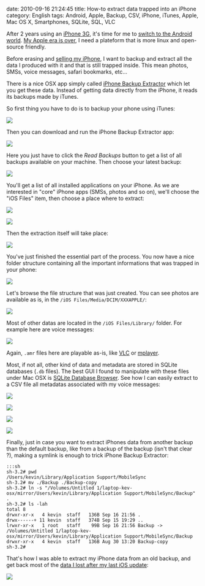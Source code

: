 date: 2010-09-16 21:24:45
title: How-to extract data trapped into an iPhone
category: English
tags: Android, Apple, Backup, CSV, iPhone, iTunes, Apple, Mac OS X, Smartphones, SQLite, SQL, VLC

After 2 years using an [iPhone 3G](http://amzn.com/B001AXA056/?tag=kevideld-20), it's time for me to [switch to the Android world](http://twitter.com/kdeldycke/status/24219289221). [My Apple era is over](http://twitter.com/kdeldycke/status/22007247873), I need a plateform that is more linux and open-source friendly.



Before erasing and [selling my iPhone](http://twitter.com/kdeldycke/status/24687160120), I want to backup and extract all the data I produced with it and that is still trapped inside. This mean photos, SMSs, voice messages, safari bookmarks, etc...

There is a nice OSX app simply called [iPhone Backup Extractor](http://supercrazyawesome.com) which let you get these data. Instead of getting data directly from the iPhone, it reads its backups made by iTunes.

So first thing you have to do is to backup your phone using iTunes:

![](/uploads/2010/iphone-itunes-sync.png)

Then you can download and run the iPhone Backup Extractor app:

![](/uploads/2010/iphone-backup-extrator.png)

Here you just have to click the _Read Backups_ button to get a list of all backups available on your machine. Then choose your latest backup:

![](/uploads/2010/list-of-iphone-backups.png)

You'll get a list of all installed applications on your iPhone. As we are interested in "core" iPhone apps (SMSs, photos and so on), we'll choose the "iOS Files" item, then choose a place where to extract:

![](/uploads/2010/iphone-backup-content.png)

![](/uploads/2010/iphone-backup-extraction-destination.png)

Then the extraction itself will take place:

![](/uploads/2010/iphone-backup-extraction.png)

You've just finished the essential part of the process. You now have a nice folder structure containing all the important informations that was trapped in your phone:

![](/uploads/2010/iphone-backup-extraction-content.png)

Let's browse the file structure that was just created. You can see photos are available as is, in the `/iOS Files/Media/DCIM/XXXAPPLE/`:

![](/uploads/2010/iphone-photo-location.png)

Most of other datas are located in the `/iOS Files/Library/` folder. For example here are voice messages:

![](/uploads/2010/iphone-voicemessages-location.png)

Again, `.amr` files here are playable as-is, like [VLC](http://www.videolan.org/vlc/) or [mplayer](http://www.mplayerhq.hu).

Most, if not all, other kind of data and metadata are stored in SQLite databases (`.db` files). The best GUI I found to manipulate with these files under Mac OSX is [SQLite Database Browser](http://sourceforge.net/projects/sqlitebrowser/). See how I can easily extract to a CSV file all metadatas associated with my voice messages:

![](/uploads/2010/sqlite-database-browser-opening.png)

![](/uploads/2010/iphone-voicemail-database-tables.png)

![](/uploads/2010/iphone-voicemail-table-content.png)

![](/uploads/2010/sqlite-csv-table-export.png)

Finally, just in case you want to extract iPhones data from another backup than the default backup, like from a backup of the backup (isn't that clear ?), making a symlink is enough to trick iPhone Backup Extractor:

    :::sh
    sh-3.2# pwd
    /Users/kevin/Library/Application Support/MobileSync
    sh-3.2# mv ./Backup ./Backup-copy
    sh-3.2# ln -s "/Volumes/Untitled 1/laptop-kev-osx/mirror/Users/kevin/Library/Application Support/MobileSync/Backup" .
    sh-3.2# ls -lah
    total 8
    drwxr-xr-x   4 kevin  staff   136B Sep 16 21:56 .
    drwx------+ 11 kevin  staff   374B Sep 15 19:29 ..
    lrwxr-xr-x   1 root   staff    99B Sep 16 21:56 Backup -> /Volumes/Untitled 1/laptop-kev-osx/mirror/Users/kevin/Library/Application Support/MobileSync/Backup
    drwxr-xr-x   4 kevin  staff   136B Aug 30 13:20 Backup-copy
    sh-3.2#

That's how I was able to extract my iPhone data from an old backup, and get back most of the [data I lost after my last iOS update](http://twitter.com/kdeldycke/status/22516008513):

![](/uploads/2010/iphone-backup-extractor-from-old-backup.png)


